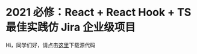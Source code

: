 # 2021 必修：React + React Hook + TS 最佳实践仿 Jira 企业级项目

Hi，同学们好，请点击[这里](https://github.com/sindu12jun/imooc-jira)下载源代码

